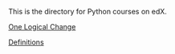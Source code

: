 This is the directory for Python courses on edX.

[One Logical Change](https://github.com/gitjcart/courseWare_edX/blob/master/one_logical_change.md)

[Definitions](https://github.com/gitjcart/courseWare_edX/blob/master/definitions.txt)